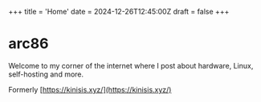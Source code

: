 +++
title = 'Home'
date = 2024-12-26T12:45:00Z
draft = false
+++

# arc86

Welcome to my corner of the internet where I post about hardware, Linux, self-hosting and more.

Formerly [https://kinisis.xyz/](https://kinisis.xyz/)